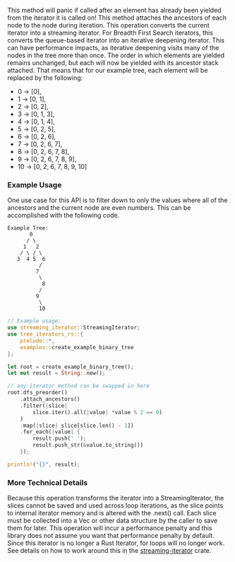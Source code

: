 This method will panic if called after an element has already been yielded from
the iterator it is called on! This method attaches the ancestors of each node to
the node during iteration. This operation converts the current iterator into a
streaming iterator. For Breadth First Search iterators, this converts the
queue-based iterator into an iterative deepening iterator. This can have
performance impacts, as iterative deepening visits many of the nodes in the tree
more than once. The order in which elements are yielded remains unchanged, but
each will now be yielded with its ancestor stack attached. That means that for
our example tree, each element will be replaced by the following:

- 0 -> \[0\],
- 1 -> \[0, 1\],
- 2 -> \[0, 2\],
- 3 -> \[0, 1, 3\],
- 4 -> \[0, 1, 4\],
- 5 -> \[0, 2, 5\],
- 6 -> \[0, 2, 6\],
- 7 -> \[0, 2, 6, 7\],
- 8 -> \[0, 2, 6, 7, 8\],
- 9 -> \[0, 2, 6, 7, 8, 9\],
- 10 -> \[0, 2, 6, 7, 8, 9, 10\]

### Example Usage

One use case for this API is to filter down to only the values where all of the
ancestors and the current node are even numbers. This can be accomplished with
the following code.

```text
Example Tree:
       0
      / \
     1   2
    / \ / \
   3  4 5  6
          /
         7
          \
           8
          /
         9
          \
          10
```

```rust
// Example usage:
use streaming_iterator::StreamingIterator;
use tree_iterators_rs::{
    prelude::*,
    examples::create_example_binary_tree
};

let root = create_example_binary_tree();
let mut result = String::new();

// any iterator method can be swapped in here
root.dfs_preorder()
    .attach_ancestors()
    .filter(|slice|
        slice.iter().all(|value| *value % 2 == 0)
    )
    .map(|slice| slice[slice.len() - 1])
    .for_each(|value| {
        result.push(' ');
        result.push_str(&value.to_string())
    });

println!("{}", result);
```

### More Technical Details

Because this operation transforms the iterator into a StreamingIterator, the
slices cannot be saved and used across loop iterations, as the slice points to
internal iterator memory and is altered with the .next() call. Each slice must
be collected into a Vec or other data structure by the caller to save them for
later. This operation will incur a performance penalty and this library does not
assume you want that performance penalty by default. Since this iterator is no
longer a Rust Iterator, for loops will no longer work. See details on how to
work around this in the
[streaming-iterator](https://crates.io/crates/streaming-iterator) crate.
